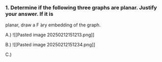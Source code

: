 ### 1. Determine if the following three graphs are planar. Justify your answer. If it is
planar, draw a F ́ary embedding of the graph.

A.)
![[Pasted image 20250212151213.png]]

B.)
![[Pasted image 20250212151234.png]]

C.)
